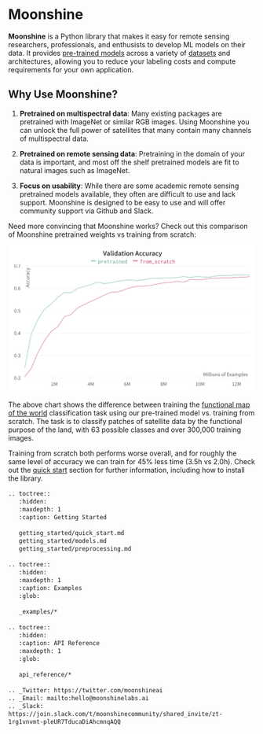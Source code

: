# Moonshine

**Moonshine** is a Python library that makes it easy for remote sensing researchers,
professionals, and enthusists to develop ML models on their data. It provides
[pre-trained models](getting_started/models.md) across a variety of
[datasets](https://moonshineai.readthedocs.io/en/latest/getting_started/preprocessing.html#dataset)
and architectures, allowing you to reduce your labeling costs and compute requirements
for your own application.

## Why Use Moonshine?

1. **Pretrained on multispectral data**: Many existing packages are pretrained with
   ImageNet or similar RGB images. Using Moonshine you can unlock the full power of
   satellites that many contain many channels of multispectral data.

1. **Pretrained on remote sensing data**: Pretraining in the domain of your data is
   important, and most off the shelf pretrained models are fit to natural images such as
   ImageNet.

1. **Focus on usability**: While there are some academic remote sensing pretrained
   models available, they often are difficult to use and lack support. Moonshine is
   designed to be easy to use and will offer community support via Github and Slack.

Need more convincing that Moonshine works? Check out this comparison of Moonshine
pretrained weights vs training from scratch:

![Pretrain your models to save time and compute | width=400](_static/images/pretrain_fmow_compare.png)

The above chart shows the difference between training the
[functional map of the world](https://github.com/fMoW/dataset) classification task using
our pre-trained model vs. training from scratch. The task is to classify patches of
satellite data by the functional purpose of the land, with 63 possible classes and over
300,000 training images.

Training from scratch both performs worse overall, and for roughly the same level of
accuracy we can train for 45% less time (3.5h vs 2.0h). Check out the
[quick start](getting_started/quick_start.md) section for further information, including
how to install the library.

```{eval-rst}
.. toctree::
   :hidden:
   :maxdepth: 1
   :caption: Getting Started

   getting_started/quick_start.md
   getting_started/models.md
   getting_started/preprocessing.md

.. toctree::
   :hidden:
   :maxdepth: 1
   :caption: Examples
   :glob:

   _examples/*

.. toctree::
   :hidden:
   :caption: API Reference
   :maxdepth: 1
   :glob:

   api_reference/*

.. _Twitter: https://twitter.com/moonshineai
.. _Email: mailto:hello@moonshinelabs.ai
.. _Slack: https://join.slack.com/t/moonshinecommunity/shared_invite/zt-1rg1vnvmt-pleUR7TducaDiAhcmnqAQQ
```
